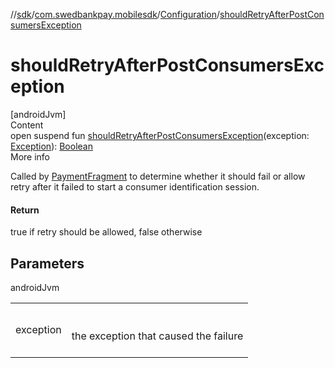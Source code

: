 //[sdk](../../../index.md)/[com.swedbankpay.mobilesdk](../index.md)/[Configuration](index.md)/[shouldRetryAfterPostConsumersException](should-retry-after-post-consumers-exception.md)



# shouldRetryAfterPostConsumersException  
[androidJvm]  
Content  
open suspend fun [shouldRetryAfterPostConsumersException](should-retry-after-post-consumers-exception.md)(exception: [Exception](https://kotlinlang.org/api/latest/jvm/stdlib/kotlin/-exception/index.html)): [Boolean](https://kotlinlang.org/api/latest/jvm/stdlib/kotlin/-boolean/index.html)  
More info  


Called by [PaymentFragment](../-payment-fragment/index.md) to determine whether it should fail or allow retry after it failed to start a consumer identification session.



#### Return  


true if retry should be allowed, false otherwise



## Parameters  
  
androidJvm  
  
| | |
|---|---|
| <a name="com.swedbankpay.mobilesdk/Configuration/shouldRetryAfterPostConsumersException/#java.lang.Exception/PointingToDeclaration/"></a>exception| <a name="com.swedbankpay.mobilesdk/Configuration/shouldRetryAfterPostConsumersException/#java.lang.Exception/PointingToDeclaration/"></a><br><br>the exception that caused the failure<br><br>|
  
  



